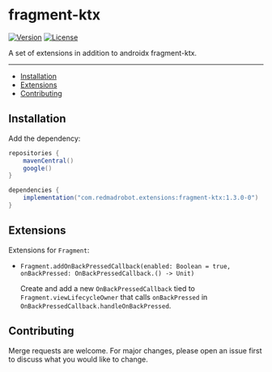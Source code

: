 # fragment-ktx <GitHub path="RedMadRobot/redmadrobot-android-ktx/tree/main/fragment-ktx"/>
[![Version](https://img.shields.io/maven-central/v/com.redmadrobot.extensions/fragment-ktx?style=flat-square)][mavenCentral] [![License](https://img.shields.io/github/license/RedMadRobot/redmadrobot-android-ktx?style=flat-square)][license]

A set of extensions in addition to androidx fragment-ktx.

---
<!-- START doctoc generated TOC please keep comment here to allow auto update -->
<!-- DON'T EDIT THIS SECTION, INSTEAD RE-RUN doctoc TO UPDATE -->


- [Installation](#installation)
- [Extensions](#extensions)
- [Contributing](#contributing)

<!-- END doctoc generated TOC please keep comment here to allow auto update -->

## Installation

Add the dependency:

```groovy
repositories {
    mavenCentral()
    google()
}

dependencies {
    implementation("com.redmadrobot.extensions:fragment-ktx:1.3.0-0")
}
```

## Extensions

Extensions for `Fragment`:

- `Fragment.addOnBackPressedCallback(enabled: Boolean = true, onBackPressed: OnBackPressedCallback.() -> Unit)`
  
  Create and add a new `OnBackPressedCallback` tied to `Fragment.viewLifecycleOwner` that calls `onBackPressed` in `OnBackPressedCallback.handleOnBackPressed`.

## Contributing

Merge requests are welcome.
For major changes, please open an issue first to discuss what you would like to change.

[mavenCentral]: https://search.maven.org/artifact/com.redmadrobot.extensions/fragment-ktx
[license]: ../LICENSE
